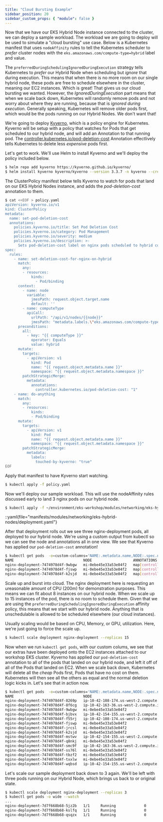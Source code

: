 ```yaml
---
title: "Cloud Bursting Example"
sidebar_position: 20
sidebar_custom_props: { "module": false }
---
```


Now that we have our EKS Hybrid Node instance connected to the cluster, we can
deploy a sample workload. The workload we are going to deploy will be used to
simulate a "cloud bursting" use case. Below is a Kubernetes manifest that uses
`nodeAffinity` rules to tell the Kubernetes scheduler to *prefer* cluster nodes
with the `eks.amazonaws.com/compute-type=hybrid` label and value.

The `preferredDuringSchedulingIgnoredDuringExecution` strategy tells Kubernetes
to *prefer* our Hybrid Node when scheduling but *ignore* that during execution.
This means that when there is no more room on our single hybrid node, these pods
are free to schedule elsewhere in the cluster, meaning our EC2 instances. Which
is great! That gives us our cloud bursting we wanted. However, the
*IgnoredDuringExecution* part means that when we scale back down, Kubernetes
will randomly remove pods and not worry about where they are running, because
that is *ignored during execution*. Generally speaking, Kubernetes will remove
older pods first, which would be the pods running on our Hybrid Nodes. We don't
want that!

We're going to deploy [Kyverno](https://kyverno.io/), which is a policy engine
for Kubernetes. Kyverno will be setup with a policy that watches for Pods that
get scheduled to our hybrid node, and will add an Annotation to that running
pod. The
[controller.kubernetes.io/pod-deletion-cost](https://kubernetes.io/docs/concepts/workloads/controllers/replicaset/#pod-deletion-cost)
Annotation effectlively tells Kubernetes to delete less *expensive* pods first.

Let's get to work. We'll use Helm to install Kyverno and we'll deploy the policy included below.

```bash
$ helm repo add kyverno https://kyverno.github.io/kyverno/
$ helm install kyverno kyverno/kyverno --version 3.3.7 -n kyverno --create-namespace -f ~/environment/eks-workshop/modules/networking/eks-hybrid-nodes/kyverno/values.yaml

```

The ClusterPolicy manifest below tells Kyverno to watch for pods that
land on our EKS Hybrid Nodes instance, and adds the *pod-deletion-cost*
annotation to them.

```bash
$ cat <<EOF > policy.yaml
apiVersion: kyverno.io/v1
kind: ClusterPolicy
metadata:
  name: set-pod-deletion-cost
  annotations:
    policies.kyverno.io/title: Set Pod Deletion Cost
    policies.kyverno.io/category: Pod Management
    policies.kyverno.io/severity: medium
    policies.kyverno.io/description: >-
      Sets pod-deletion-cost label on nginx pods scheduled to hybrid compute nodes.
spec:
  rules:
    - name: set-deletion-cost-for-nginx-on-hybrid
      match:
        any:
        - resources:
            kinds:
              - Pod/binding
      context:
        - name: node
          variable:
            jmesPath: request.object.target.name
            default: ''
        - name: computeType
          apiCall:
            urlPath: "/api/v1/nodes/{{node}}"
            jmesPath: "metadata.labels.\"eks.amazonaws.com/compute-type\" || 'empty'"
      preconditions:
        all:
          - key: "{{ computeType }}"
            operator: Equals
            value: hybrid
      mutate:
        targets:
          - apiVersion: v1
            kind: Pod
            name: "{{ request.object.metadata.name }}"
            namespace: "{{ request.object.metadata.namespace }}"
        patchStrategicMerge:
          metadata:
            annotations:
              controller.kubernetes.io/pod-deletion-cost: "1"
    - name: do-anything
      match:
        any:
        - resources:
            kinds:
            - Pod/binding
      mutate:
        targets:
          - apiVersion: v1
            kind: Pod
            name: "{{ request.object.metadata.name }}"
            namespace: "{{ request.object.metadata.namespace }}"
        patchStrategicMerge:
          metadata:
            labels:
              touched-by-kyverno: "true"
EOF
```
Apply that manifest to have Kyverno start watching.

```bash
$ kubectl apply -f policy.yaml
```

Now we'll deploy our sample workload. This will use the nodeAffinity rules discussed early to land 3 nginx pods on our hybrid node.

```bash
$ kubectl apply -f ~/environment/eks-workshop/modules/networking/eks-hybrid-nodes/deployment.yaml
```

::yaml{file="manifests/modules/networking/eks-hybrid-nodes/deployment.yaml"}

After that deployment rolls out we see three nginx-deployment pods, all deployed
to our hybrid node. We're using a custom output from kubectl so we can see the
node and annotations all in one view. We see that Kyverno has applied our
`pod-deletion-cost` annotation!

```bash
$ kubectl get pods  -o=custom-columns='NAME:.metadata.name,NODE:.spec.nodeName,ANNOTATIONS:.metadata.annotations'
NAME                                NODE                   ANNOTATIONS
nginx-deployment-7474978d4f-9wbgw   mi-0ebe45e33a53e04f2   map[controller.kubernetes.io/pod-deletion-cost:1]
nginx-deployment-7474978d4f-fjswp   mi-0ebe45e33a53e04f2   map[controller.kubernetes.io/pod-deletion-cost:1]
nginx-deployment-7474978d4f-k2sjd   mi-0ebe45e33a53e04f2   map[controller.kubernetes.io/pod-deletion-cost:1]
```

Scale up and burst into cloud. The nginx deployment here is requesting an
ureasonable amount of CPU (200m) for demonstration purposes. This means we can
fit about 8 instances on our hybrid node. When we scale up to 15 instances of
the pod, there is no room to schedule them. Given that we are using the
`preferredDuringSchedulingIgnoredDuringExecution` affinity policy, this means
that we start with our hybrid node. Anything that is unschedulable is allowed to
be scheduled elsewhere (our cloud instances).

Usually scaling would be based on CPU, Memory, or GPU, utilization. Here, we're
just going to force the scale up.

```bash
$ kubectl scale deployment nginx-deployment --replicas 15
```

Now when we run `kubectl get pods`, with our custom colums, we see that our
extras have been deployed onto the EC2 instances attached to our workshop EKS
cluster. Kyverno has applied our `pod-deletion-cost` annotation to all of the
pods that landed on our hybrid node, and left it off of all of the Pods that
landed on EC2. When we scale back down, Kubernetes will delete all the *cheap*
Pods first, Pods that have no cost on them. Kubernetes will then see all the
others as equal and the normal deletion logic kicks in. Let's see that in action
now.


```bash
$ kubectl get pods  -o=custom-columns='NAME:.metadata.name,NODE:.spec.nodeName,ANNOTATIONS:.metadata.annotations'
NAME                                NODE                                          ANNOTATIONS
nginx-deployment-7474978d4f-8269p   ip-10-42-108-174.us-west-2.compute.internal   <none>
nginx-deployment-7474978d4f-8f6cg   ip-10-42-163-36.us-west-2.compute.internal    <none>
nginx-deployment-7474978d4f-9wbgw   mi-0ebe45e33a53e04f2                          map[controller.kubernetes.io/pod-deletion-cost:1]
nginx-deployment-7474978d4f-bjbvx   ip-10-42-154-155.us-west-2.compute.internal   <none>
nginx-deployment-7474978d4f-f55rj   ip-10-42-108-174.us-west-2.compute.internal   <none>
nginx-deployment-7474978d4f-fjswp   mi-0ebe45e33a53e04f2                          map[controller.kubernetes.io/pod-deletion-cost:1]
nginx-deployment-7474978d4f-jrcsl   mi-0ebe45e33a53e04f2                          map[controller.kubernetes.io/pod-deletion-cost:1]
nginx-deployment-7474978d4f-k2sjd   mi-0ebe45e33a53e04f2                          map[controller.kubernetes.io/pod-deletion-cost:1]
nginx-deployment-7474978d4f-mstwv   ip-10-42-154-155.us-west-2.compute.internal   <none>
nginx-deployment-7474978d4f-q8nkj   mi-0ebe45e33a53e04f2                          map[controller.kubernetes.io/pod-deletion-cost:1]
nginx-deployment-7474978d4f-smc9f   ip-10-42-163-36.us-west-2.compute.internal    <none>
nginx-deployment-7474978d4f-ss76l   mi-0ebe45e33a53e04f2                          map[controller.kubernetes.io/pod-deletion-cost:1]
nginx-deployment-7474978d4f-tbzf2   mi-0ebe45e33a53e04f2                          map[controller.kubernetes.io/pod-deletion-cost:1]
nginx-deployment-7474978d4f-txxlw   mi-0ebe45e33a53e04f2                          map[controller.kubernetes.io/pod-deletion-cost:1]
nginx-deployment-7474978d4f-wqbsd   ip-10-42-154-155.us-west-2.compute.internal   <none>
```
Let's scale our sample deployment back down to 3 again. We'll be left with three pods running on our Hybrid Node, which brings us back to or original state.

```bash
$ kubectl scale deployment nginx-deployment --replicas 3
$ kubectl get pods -o wide --watch
...
nginx-deployment-7d7f668b68-5jz2b   1/1     Running             0          2s    10.53.0.97      mi-0026d09f0152f3e60                          <none>           <none>
nginx-deployment-7d7f668b68-kslfq   1/1     Running             0          3s    10.53.0.110     mi-0026d09f0152f3e60                          <none>           <none>
nginx-deployment-7d7f668b68-qsqzx   1/1     Running             0          3s    10.53.0.111     mi-0026d09f0152f3e60                          <none>           <none>
```